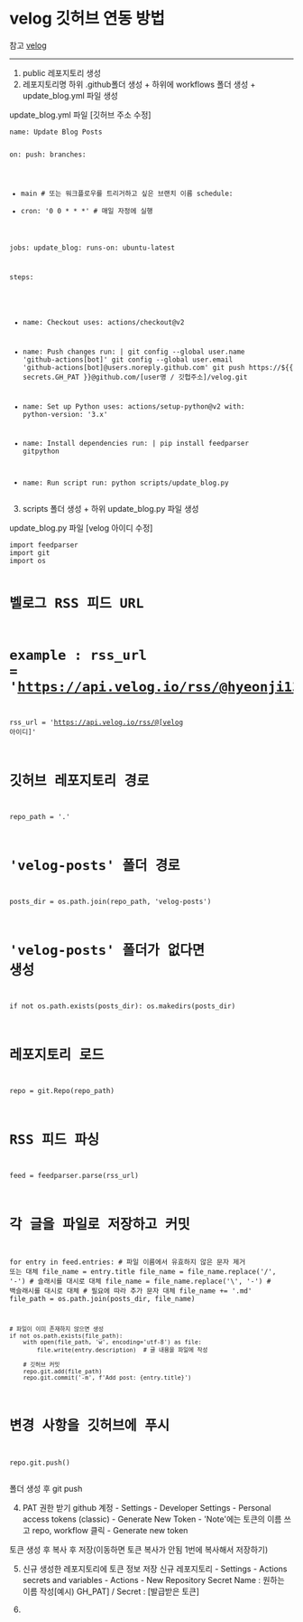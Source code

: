 <h1 id="velog-깃허브-연동-방법">velog 깃허브 연동 방법</h1>
<p>참고 <a href="https://github.com/KIMHYEONJI13/velog" title="velog">velog</a></p>
<hr />
<ol>
<li>public 레포지토리 생성</li>
<li>레포지토리명 하위
.github폴더 생성 + 하위에 workflows 폴더 생성 + update_blog.yml 파일 생성</li>
</ol>
<p>update_blog.yml 파일 [깃허브 주소 수정]</p>
<pre><code>name: Update Blog Posts

on:
push:
branches:
- main  # 또는 워크플로우를 트리거하고 싶은 브랜치 이름
schedule:
- cron: '0 0 * * *'  # 매일 자정에 실행


jobs:
update_blog:
runs-on: ubuntu-latest


steps:
- name: Checkout
  uses: actions/checkout@v2

- name: Push changes
  run: |
    git config --global user.name 'github-actions[bot]'
    git config --global user.email 'github-actions[bot]@users.noreply.github.com'
    git push https://${{ secrets.GH_PAT }}@github.com/[user명 / 깃헙주소]/velog.git

- name: Set up Python
  uses: actions/setup-python@v2
  with:
    python-version: '3.x'

- name: Install dependencies
  run: |
    pip install feedparser gitpython

- name: Run script
  run: python scripts/update_blog.py
</code></pre><ol start="3">
<li>scripts 폴더 생성 + 하위 update_blog.py 파일 생성</li>
</ol>
<p>update_blog.py 파일 [velog 아이디 수정]</p>
<pre><code>import feedparser
import git
import os

# 벨로그 RSS 피드 URL
# example : rss_url = 'https://api.velog.io/rss/@hyeonji13'
rss_url = 'https://api.velog.io/rss/@[velog 아이디]'

# 깃허브 레포지토리 경로
repo_path = '.'

# 'velog-posts' 폴더 경로
posts_dir = os.path.join(repo_path, 'velog-posts')

# 'velog-posts' 폴더가 없다면 생성
if not os.path.exists(posts_dir):
    os.makedirs(posts_dir)

# 레포지토리 로드
repo = git.Repo(repo_path)

# RSS 피드 파싱
feed = feedparser.parse(rss_url)

# 각 글을 파일로 저장하고 커밋
for entry in feed.entries:
    # 파일 이름에서 유효하지 않은 문자 제거 또는 대체
    file_name = entry.title
    file_name = file_name.replace('/', '-')  # 슬래시를 대시로 대체
    file_name = file_name.replace('\\', '-')  # 백슬래시를 대시로 대체
    # 필요에 따라 추가 문자 대체
    file_name += '.md'
    file_path = os.path.join(posts_dir, file_name)

    # 파일이 이미 존재하지 않으면 생성
    if not os.path.exists(file_path):
        with open(file_path, 'w', encoding='utf-8') as file:
            file.write(entry.description)  # 글 내용을 파일에 작성

        # 깃허브 커밋
        repo.git.add(file_path)
        repo.git.commit('-m', f'Add post: {entry.title}')

# 변경 사항을 깃허브에 푸시
repo.git.push()
</code></pre><p>폴더 생성 후 git push</p>
<ol start="4">
<li>PAT 권한 받기
github 계정 - Settings - Developer Settings - Personal access tokens (classic) - Generate New Token - 'Note'에는 토큰의 이름 쓰고 repo, workflow 클릭 - Generate new token</li>
</ol>
<p>토큰 생성 후 복사 후 저장(이동하면 토큰 복사가 안됨 1번에 복사해서 저장하기)</p>
<ol start="5">
<li>신규 생성한 레포지토리에 토큰 정보 저장
신규 레포지토리 - Settings - Actions secrets and variables - Actions - New Repository Secret
Name : 원하는 이름 작성[예시) GH_PAT] / Secret : [발급받은 토큰]</li>
</ol>
<ol start="6">
<li></li>
</ol>
